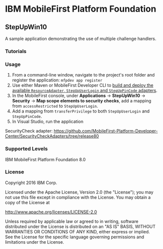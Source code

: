 IBM MobileFirst Platform Foundation
===
## StepUpWin10
A sample application demonstrating the use of multiple challenge handlers.

### Tutorials

### Usage

1. From a command-line window, navigate to the project's root folder and register the application: `mfpdev app register`
2. Use either Maven or MobileFirst Developer CLI to [build and deploy the available `ResourceAdapter`, `StepUpUserLogin` and `StepUpPinCode` adapters](https://mobilefirstplatform.ibmcloud.com/tutorials/en/foundation/8.0/adapters/creating-adapters/).
3. In the MobileFirst console, under **Applications** → **StepUpWin10** → **Security** → **Map scope elements to security checks**, add a mapping from `accessRestricted` to `StepUpUserLogin`.
4. Add a mapping from `transferPrivilege` to both `StepUpUserLogin` and `StepUpPinCode`.
5. In Visual Studio, run the application

SecurityCheck adapter: https://github.com/MobileFirst-Platform-Developer-Center/SecurityCheckAdapters/tree/release80

### Supported Levels
IBM MobileFirst Platform Foundation 8.0

### License
Copyright 2016 IBM Corp.

Licensed under the Apache License, Version 2.0 (the "License");
you may not use this file except in compliance with the License.
You may obtain a copy of the License at

http://www.apache.org/licenses/LICENSE-2.0

Unless required by applicable law or agreed to in writing, software
distributed under the License is distributed on an "AS IS" BASIS,
WITHOUT WARRANTIES OR CONDITIONS OF ANY KIND, either express or implied.
See the License for the specific language governing permissions and
limitations under the License.
